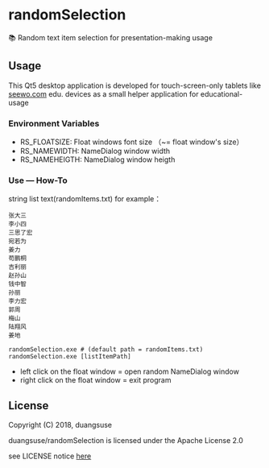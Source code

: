 # randomSelection
📚 Random text item selection for presentation-making usage

## Usage

This Qt5 desktop application is developed for touch-screen-only tablets like [seewo.com](https://seewo.com) edu. devices as a small helper application for educational-usage

### Environment Variables

+ RS_FLOATSIZE: Float windows font size （~= float window's size）
+ RS_NAMEWIDTH: NameDialog window width
+ RS_NAMEHEIGTH: NameDialog window heigth

### Use — How-To

string list text(randomItems.txt) for example：

```plain
张大三
李小四
三思了宏
宛若为
姜力
苟鹏桐
吉利丽
赵孙山
钱中智
孙丽
李力宏
郭周
梅山
陆翔风
姜地
```

```
randomSelection.exe # (default path = randomItems.txt)
randomSelection.exe [listItemPath]
```

+ left click on the float window = open random NameDialog window
+ right click on the float window = exit program

## License

Copyright (C) 2018, duangsuse

duangsuse/randomSelection is licensed under the
Apache License 2.0

see LICENSE notice [here](https://github.com/duangsuse/randomSelection/blob/master/LICENSE)
